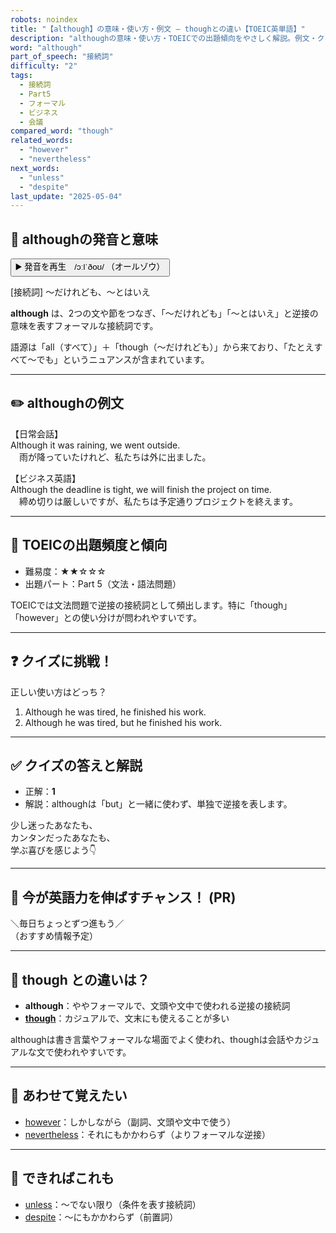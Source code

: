 ```yaml
---
robots: noindex
title: "【although】の意味・使い方・例文 ― thoughとの違い【TOEIC英単語】"
description: "althoughの意味・使い方・TOEICでの出題傾向をやさしく解説。例文・クイズ付きでthoughとの違いもわかりやすく学べます。"
word: "although"
part_of_speech: "接続詞"
difficulty: "2"
tags:
  - 接続詞
  - Part5
  - フォーマル
  - ビジネス
  - 会議
compared_word: "though"
related_words:
  - "however"
  - "nevertheless"
next_words:
  - "unless"
  - "despite"
last_update: "2025-05-04"
---
```


## 🔰 althoughの発音と意味

<button class="play-audio" onclick="playTTS('although')">
  <span class="play-audio-main">
    ▶️ 発音を再生　/ɔːlˈðoʊ/
  </span>
  <span class="play-audio-sub">
    （オールゾウ）
  </span>
</button>

[接続詞] ～だけれども、～とはいえ

**although** は、2つの文や節をつなぎ、「～だけれども」「～とはいえ」と逆接の意味を表すフォーマルな接続詞です。

語源は「all（すべて）」＋「though（～だけれども）」から来ており、「たとえすべて～でも」というニュアンスが含まれています。

---

## ✏️ althoughの例文

【日常会話】  
Although it was raining, we went outside.  
　雨が降っていたけれど、私たちは外に出ました。

【ビジネス英語】  
Although the deadline is tight, we will finish the project on time.  
　締め切りは厳しいですが、私たちは予定通りプロジェクトを終えます。

---

## 🎯 TOEICの出題頻度と傾向

- 難易度：★★☆☆☆
- 出題パート：Part 5（文法・語法問題）

TOEICでは文法問題で逆接の接続詞として頻出します。特に「though」「however」との使い分けが問われやすいです。

---

## ❓ クイズに挑戦！

正しい使い方はどっち？

1. Although he was tired, he finished his work.  
2. Although he was tired, but he finished his work.

---

## ✅ クイズの答えと解説

- 正解：**1**
- 解説：althoughは「but」と一緒に使わず、単独で逆接を表します。

少し迷ったあなたも、  
カンタンだったあなたも、  
学ぶ喜びを感じよう👇️

---

## 🚀 今が英語力を伸ばすチャンス！ (PR)

<div class="info-center">
＼毎日ちょっとずつ進もう／<br>  
（おすすめ情報予定）
</div>

---

## 🤔  though との違いは？

- **although**：ややフォーマルで、文頭や文中で使われる逆接の接続詞
- **[though](/word/though)**：カジュアルで、文末にも使えることが多い

althoughは書き言葉やフォーマルな場面でよく使われ、thoughは会話やカジュアルな文で使われやすいです。

---

## 🧩 あわせて覚えたい

- [however](/word/however)：しかしながら（副詞、文頭や文中で使う）
- [nevertheless](/word/nevertheless)：それにもかかわらず（よりフォーマルな逆接）

---

## 📖 できればこれも

- [unless](/word/unless)：～でない限り（条件を表す接続詞）
- [despite](/word/despite)：～にもかかわらず（前置詞）

<!-- cvid: aid32_bid11 -->
